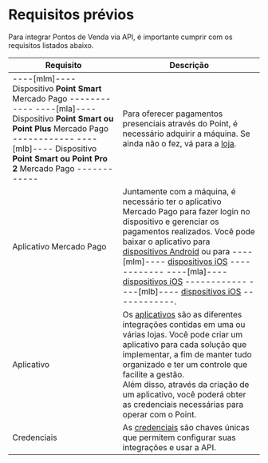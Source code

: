 # Requisitos prévios

Para integrar Pontos de Venda via API, é importante cumprir com os requisitos listados abaixo.

| Requisito | Descrição |
|---|---|
| ----[mlm]---- Dispositivo **Point Smart** Mercado Pago ------------ ----[mla]---- Dispositivo **Point Smart ou Point Plus** Mercado Pago ------------ ----[mlb]---- Dispositivo **Point Smart ou Point Pro 2** Mercado Pago ------------ | Para oferecer pagamentos presenciais através do Point, é necessário adquirir a máquina. Se ainda não o fez, vá para a [loja](https://www.mercadopago[FAKER][URL][DOMAIN]/point). |
| Aplicativo Mercado Pago | Juntamente com a máquina, é necessário ter o aplicativo Mercado Pago para fazer login no dispositivo e gerenciar os pagamentos realizados. Você pode baixar o aplicativo para [dispositivos Android](https://play.google.com/store/apps/details?id=com.mercadopago.wallet&hl=pt_BR) ou para ----[mlm]---- [dispositivos iOS](https://apps.apple.com/mx/app/mercado-pago/id925436649) ------------ ----[mla]---- [dispositivos iOS](https://apps.apple.com/ar/app/mercado-pago/id925436649) ------------ ----[mlb]---- [dispositivos iOS](https://apps.apple.com/br/app/mercado-pago/id925436649) ------------. |
| Aplicativo | Os [aplicativos](/developers/pt/docs/mp-point/additional-content/your-integrations/dashboard) são as diferentes integrações contidas em uma ou várias lojas. Você pode criar um aplicativo para cada solução que implementar, a fim de manter tudo organizado e ter um controle que facilite a gestão.<br>Além disso, através da criação de um aplicativo, você poderá obter as credenciais necessárias para operar com o Point. |
| Credenciais | As [credenciais](/developers/pt/docs/mp-point/additional-content/your-integrations/credentials) são chaves únicas que permitem configurar suas integrações e usar a API. |